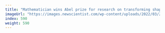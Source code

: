 ```yaml
---
title: "Mathematician wins Abel prize for research on transforming shapes"
imageUrl: "https://images.newscientist.com/wp-content/uploads/2022/03/23100224/SEI_95029901.jpg?width=600"
index: 590
weight: 590
---
```

